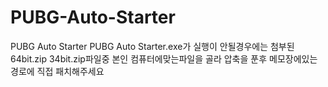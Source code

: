 # PUBG-Auto-Starter
PUBG Auto Starter
PUBG Auto Starter.exe가 실행이 안될경우에는 첨부된 64bit.zip 34bit.zip파일중 본인 컴퓨터에맞는파일을 골라 압축을 푼후 메모장에있는경로에 직접 패치해주세요
